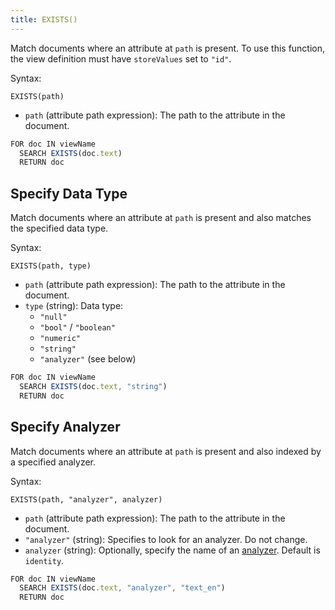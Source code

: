 ```yaml
---
title: EXISTS()
---
```


Match documents where an attribute at `path` is present. To use this function, the view definition must have `storeValues` set to `"id"`.

Syntax:

`EXISTS(path)`

- `path` (attribute path expression): The path to the attribute in the document.

```js
FOR doc IN viewName
  SEARCH EXISTS(doc.text)
  RETURN doc
```

## Specify Data Type

Match documents where an attribute at `path` is present and also matches the specified data type.

Syntax:

`EXISTS(path, type)`

- `path` (attribute path expression): The path to the attribute in the document.
- `type` (string): Data type:
  - `"null"`
  - `"bool"` / `"boolean"`
  - `"numeric"`
  - `"string"`
  - `"analyzer"` (see below)

```js
FOR doc IN viewName
  SEARCH EXISTS(doc.text, "string")
  RETURN doc
```

## Specify Analyzer

Match documents where an attribute at `path` is present and also indexed by a specified analyzer.

Syntax:

`EXISTS(path, "analyzer", analyzer)`

- `path` (attribute path expression): The path to the attribute in the document.
- `"analyzer"` (string): Specifies to look for an analyzer. Do not change.
- `analyzer` (string): Optionally, specify the name of an [analyzer](../../analyzers/index.md). Default is `identity`.

```js
FOR doc IN viewName
  SEARCH EXISTS(doc.text, "analyzer", "text_en")
  RETURN doc
```
